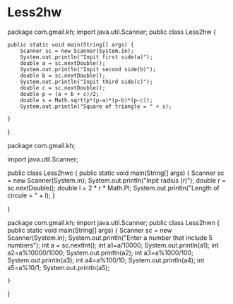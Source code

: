 # Less2hw
package com.gmail.kh;
import java.util.Scanner;
public class Less2hw {

	public static void main(String[] args) {
		Scanner sc = new Scanner(System.in);
		System.out.println("Inpit first side(a)");
		double a = sc.nextDouble();
		System.out.println("Inpit second side(b)");
		double b = sc.nextDouble();
		System.out.println("Inpit third side(c)");
		double c = sc.nextDouble();
		double p = (a + b + c)/2;
		double s = Math.sqrt(p*(p-a)*(p-b)*(p-c));
	    System.out.println("Square of triangle = " + s);

	}

}




package com.gmail.kh;

import java.util.Scanner;

public class Less2hwc {
	public static void main(String[] args) {
		Scanner sc = new Scanner(System.in);
		System.out.println("Inpit radius (r)");
		double r = sc.nextDouble();
		double l = 2 * r * Math.PI;
		System.out.println("Length of circule = " + l);
	}
	

}





package com.gmail.kh;
import java.util.Scanner;
public class Less2hwn {
	public static void main(String[] args) {
		Scanner sc = new Scanner(System.in);
		System.out.println("Enter a number that include 5 numbers");
		int a = sc.nextInt();
		int a1=a/10000;
		System.out.println(a1);
		int a2=a%10000/1000;
		System.out.println(a2);
		int a3=a%1000/100;
		System.out.println(a3);
		int a4=a%100/10;
		System.out.println(a4);
		int a5=a%10/1;
		System.out.println(a5);
	
	}

}



